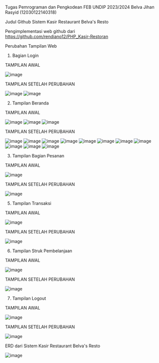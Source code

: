 Tugas Pemrograman dan Pengkodean FEB UNDIP 2023/2024
Belva Jihan Rasyid (12030122140318)

Judul Github Sistem Kasir Restaurant Belva's Resto

Pengimplementasi web github dari https://github.com/rendiano12/PHP_Kasir-Restoran

Perubahan Tampilan Web

1. Bagian Login

TAMPILAN AWAL

![image](https://github.com/belvajihan/PengkodeandanPemrograman-Sistem-Kasir-Restaurant/assets/152500318/aa4116a0-b836-47da-a2b5-3aa4905d521e)


TAMPILAN SETELAH PERUBAHAN

![image](https://github.com/belvajihan/PengkodeandanPemrograman-Sistem-Kasir-Restaurant/assets/152500318/c2c4b0e4-d745-4a64-a5a6-057e69582fb6)
![image](https://github.com/belvajihan/PengkodeandanPemrograman-Sistem-Kasir-Restaurant/assets/152500318/ec65a1e7-34c9-4cf8-9820-8a48d1c3c408)


2. Tampilan Beranda

TAMPILAN AWAL

![image](https://github.com/belvajihan/PengkodeandanPemrograman-Sistem-Kasir-Restaurant/assets/152500318/584a4a02-5f35-45c2-a00e-2f606bbcb18b)
![image](https://github.com/belvajihan/PengkodeandanPemrograman-Sistem-Kasir-Restaurant/assets/152500318/62e79189-346d-4f57-adca-87518d33b8d3)
![image](https://github.com/belvajihan/PengkodeandanPemrograman-Sistem-Kasir-Restaurant/assets/152500318/0dce9df1-cf8a-4ca9-b425-e5a17e1679fc)



TAMPILAN SETELAH PERUBAHAN

![image](https://github.com/belvajihan/PengkodeandanPemrograman-Sistem-Kasir-Restaurant/assets/152500318/cc72f6ee-d632-480a-a05a-06b2de6078ec)
![image](https://github.com/belvajihan/PengkodeandanPemrograman-Sistem-Kasir-Restaurant/assets/152500318/75ec37a7-ea95-4ebd-9702-544323912d2f)
![image](https://github.com/belvajihan/PengkodeandanPemrograman-Sistem-Kasir-Restaurant/assets/152500318/19ae8b82-dfee-4bbf-879e-98aac825ea31)
![image](https://github.com/belvajihan/PengkodeandanPemrograman-Sistem-Kasir-Restaurant/assets/152500318/9c239f3f-370e-40db-bf05-5c705f542c73)
![image](https://github.com/belvajihan/PengkodeandanPemrograman-Sistem-Kasir-Restaurant/assets/152500318/2e23c03b-2436-4cf8-bd73-67eed941dfc8)
![image](https://github.com/belvajihan/PengkodeandanPemrograman-Sistem-Kasir-Restaurant/assets/152500318/686ab6ac-3edb-4c37-a4b2-684ac24a8977)
![image](https://github.com/belvajihan/PengkodeandanPemrograman-Sistem-Kasir-Restaurant/assets/152500318/f9ff4bd9-f289-4e9a-a633-3169cd4c0ed7)
![image](https://github.com/belvajihan/PengkodeandanPemrograman-Sistem-Kasir-Restaurant/assets/152500318/f9b24920-984b-421e-9b0a-4db90b613503)
![image](https://github.com/belvajihan/PengkodeandanPemrograman-Sistem-Kasir-Restaurant/assets/152500318/05e704f9-9f64-4764-9c06-8b418657c403)
![image](https://github.com/belvajihan/PengkodeandanPemrograman-Sistem-Kasir-Restaurant/assets/152500318/279e8994-c9ef-4be0-bb3f-4f32f61407a0)
![image](https://github.com/belvajihan/PengkodeandanPemrograman-Sistem-Kasir-Restaurant/assets/152500318/3d878488-7241-482c-9bb1-efa91405912d)






3. Tampilan Bagian Pesanan
   
TAMPILAN AWAL

![image](https://github.com/belvajihan/PengkodeandanPemrograman-Sistem-Kasir-Restaurant/assets/152500318/30d21832-9185-4aa0-9279-84cd748a66c4)


TAMPILAN SETELAH PERUBAHAN
  
![image](https://github.com/belvajihan/PengkodeandanPemrograman-Sistem-Kasir-Restaurant/assets/152500318/bb820a85-760c-4416-8287-a8e7ae46bccb)


5. Tampilan Transaksi
   
TAMPILAN AWAL

![image](https://github.com/belvajihan/PengkodeandanPemrograman-Sistem-Kasir-Restaurant/assets/152500318/fd40b119-9a1e-4b85-8625-95717b9cde05)

TAMPILAN SETELAH PERUBAHAN

![image](https://github.com/belvajihan/PengkodeandanPemrograman-Sistem-Kasir-Restaurant/assets/152500318/2e9580ba-e2c7-4627-8b21-9a075a73d418)



6. Tampilan Struk Pembelanjaan
   
TAMPILAN AWAL

![image](https://github.com/belvajihan/PengkodeandanPemrograman-Sistem-Kasir-Restaurant/assets/152500318/b65a7246-b03d-49ed-af70-8613e28b74df)


TAMPILAN SETELAH PERUBAHAN

![image](https://github.com/belvajihan/PengkodeandanPemrograman-Sistem-Kasir-Restaurant/assets/152500318/bf523749-c555-4cfb-bc81-f20cdf9e194a)


7. Tampilan Logout

TAMPILAN AWAL

![image](https://github.com/belvajihan/PengkodeandanPemrograman-Sistem-Kasir-Restaurant/assets/152500318/a3d201cc-e556-4ac9-80c9-3bc302f719de)


TAMPILAN SETELAH PERUBAHAN

![image](https://github.com/belvajihan/PengkodeandanPemrograman-Sistem-Kasir-Restaurant/assets/152500318/215c6ed6-16ca-4bf8-89a6-155d86d65af9)



ERD dari Sistem Kasir Restaurant Belva's Resto

![image](https://github.com/belvajihan/PengkodeandanPemrograman-Sistem-Kasir-Restaurant/assets/152500318/97c15ae1-01b5-4f8e-a21d-eaac4a2192e7)




